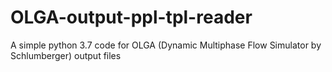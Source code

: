 # OLGA-output-ppl-tpl-reader
A simple python 3.7 code for OLGA (Dynamic Multiphase Flow Simulator by Schlumberger) output files

